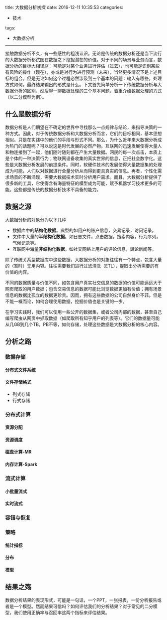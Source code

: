 title: 大数据分析初探
date: 2016-12-11 10:35:53
categories:
- 技术

tags: 
- 大数据分析 
---

接触数据分析不久，有一些感性的粗浅认识。无论是传统的数据分析还是当下流行的大数据分析都试图在数据之下挖掘潜在的价值。对于不同的场景与业务而言，数据分析的目标大相径庭：可能是对某个业务进行评估（过去），也可能是识别某些有风险的操作（现在），亦或是对行为进行预测（未来），当然更多情况下是上述目标的组合。但是无论如何这个过程必然涉及到三个基本的问题：输入有哪些，处理方式如何，最终结果输出的形式是什么。下文首先简单分析一下传统数据分析与大数据分析的区别，然后聊一聊数据处理的三个基本问题，着重介绍数据处理的方式（以二分模型为例）。

## 什么是数据分析

数据分析是人们期望在不确定的世界中寻找那么一点规律与结论，来指导决策的一种方式。因此，对于传统数据分析和大数据分析而言，它们的目标相同，基本思想相似。只是在实践中的他们的手段与形式不同。那么，为什么近年来大数据分析成为热门的话题呢？可以说这是时代发展的必然产物。互联网的迅速发展使得大量人和物连接到了一起，他们随时随刻都在产生大量数据。网民的每一次点击，本质上是个体的一种决策行为；物联网设备收集的真实世界的信息，正把社会数字化。这些是大数据分析发展的前提条件。同时，软硬件技术的发展使得大量数据集的处理成为可能，人们以对数据进行全量分析从而得到更具真实的信息。再者，个性化需求场景的不断涌现，需要大数据技术实时分析用户需求。而且，大数据分析提供了很多新的工具，它使得含有海量特征的模型成为可能，赋予机器学习技术更多的可能。这些都是传统的数据分析技术不具备的能力。

## 数据之源

大数据分析的对象分为以下几种

* 数据库中的**结构化数据**。典型的如用户的账户信息，交易记录，访问记录。
* 文件中大量的**半结构化数据**。如日志文件，点击数据，搜索内容，行为序列，气候记录等。
* 互联网中海量**非结构化数据**。如社交网络上用户的评论信息，舆论新闻等。

除了传统关系型数据库中这些数据，大数据分析的对象往往有一个特点，包含大量的（暂时）无用内容。往往需要我们进行过滤清洗（ETL），提取出分析需要的有价值的内容。

不同的数据质量与价值不同，如包含用户真实社交信息的数据的价值可能远远大于网页爬取的用户数据；包含交易信息的数据可能比浏览数据更加有价值；拥有场景信息的数据比孤立的数据更珍贵。因而，拥有这些数据的公司自然身价不菲。但是不能一概而论，如何合理使用数据，挖掘价值也是关键的一步。

在学习实践时，我们可以使用一些公开的数据集，或者公司内部的数据，甚至自己编写爬虫从网页中抓取数据（如爬取所有知乎用户的列表等）。它们的数据量可能从几GB到几个TB，PB不等，如何存储，处理这些数据是大数据分析的核心内容。

## 分析之路

### 数据存储

#### 分布式文件系统

#### 文件存储格式

* 列式存储
* 行式存储

### 分布式计算

#### 资源分配

#### 资源调度

#### 磁盘计算-MR

#### 内存计算-Spark

### 流式计算

#### 小批量流式

#### 实时流式

### 容错与恢复

### 策略

#### 统计指标

#### 分布

#### 模型

## 结果之殇

数据分析结果的表现形式，可能是一句话，一个PPT，一张报表，一份分析报告或者是一个模型。然而结果可信吗？如何评估我们的分析结果？对于常见的二分模型，我们使用正确率与召回率这两个指标来评估结果。











